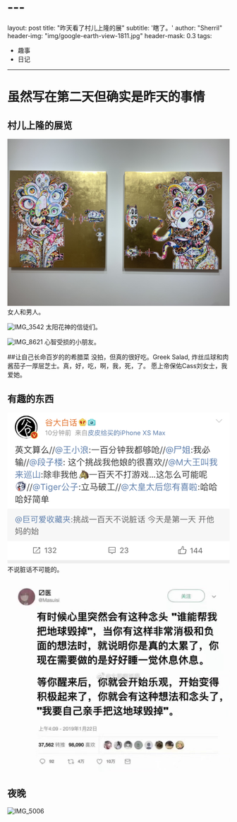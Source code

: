 # ---
layout: post
title: "昨天看了村儿上隆的展"
subtitle: '瞎了。'
author: "Sherril"
header-img: "img/google-earth-view-1811.jpg"
header-mask: 0.3
tags:
  - 趣事
  - 日记
---

# 虽然写在第二天但确实是昨天的事情
## 村儿上隆的展览

![IMG_5280](media/15595523859570/IMG_5280.heic)
女人和男人。

![IMG_3542](media/15595523859570/IMG_3542.jpg)
太阳花神的信徒们。



![IMG_8621](media/15595523859570/IMG_8621.heic)
心智受损的小朋友。




##让自己长命百岁的的希腊菜 
没拍，但真的很好吃。Greek Salad, 炸丝瓜球和肉酱茄子一厚层芝士。真，好，吃，啊，我，死，了。
愿上帝保佑Cass刘女士，我爱她。

## 有趣的东西
![IMG_3551](media/15595523859570/IMG_3551.jpg)
不说脏话不可能的。

![啊哈](https://github.com/SherrilWang/sherrilwang.github.io/blob/master/img/IMG_3502.JPG?raw=true)

## 夜晚
![IMG_5006](media/15595523859570/IMG_5006.heic)




